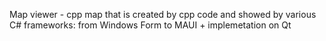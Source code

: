 Map viewer - cpp map that is created by cpp code and showed by various C# frameworks: from Windows Form to MAUI + implemetation on Qt
